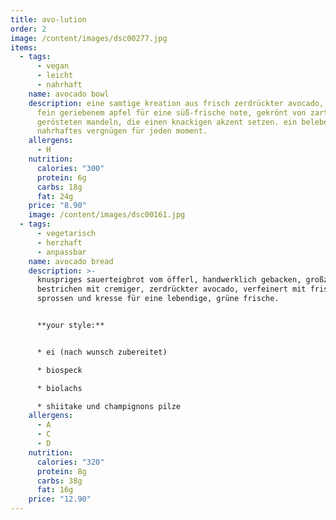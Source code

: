 ```yaml
---
title: avo-lution
order: 2
image: /content/images/dsc00277.jpg
items:
  - tags:
      - vegan
      - leicht
      - nahrhaft
    name: avocado bowl
    description: eine samtige kreation aus frisch zerdrückter avocado, veredelt mit
      fein geriebenem apfel für eine süß-frische note, gekrönt von zart
      gerösteten mandeln, die einen knackigen akzent setzen. ein belebendes,
      nahrhaftes vergnügen für jeden moment.
    allergens:
      - H
    nutrition:
      calories: "300"
      protein: 6g
      carbs: 18g
      fat: 24g
    price: "8.90"
    image: /content/images/dsc00161.jpg
  - tags:
      - vegetarisch
      - herzhaft
      - anpassbar
    name: avocado bread
    description: >-
      knuspriges sauerteigbrot vom öfferl, handwerklich gebacken, großzügig
      bestrichen mit cremiger, zerdrückter avocado, verfeinert mit frischen
      sprossen und kresse für eine lebendige, grüne frische.


      **your style:**


      * ei (nach wunsch zubereitet)

      * biospeck

      * biolachs

      * shiitake und champignons pilze
    allergens:
      - A
      - C
      - D
    nutrition:
      calories: "320"
      protein: 8g
      carbs: 38g
      fat: 16g
    price: "12.90"
---
```

